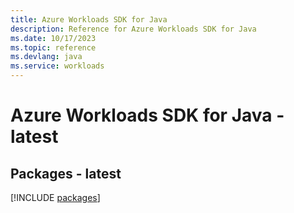 ```yaml
---
title: Azure Workloads SDK for Java
description: Reference for Azure Workloads SDK for Java
ms.date: 10/17/2023
ms.topic: reference
ms.devlang: java
ms.service: workloads
---
```

# Azure Workloads SDK for Java - latest
## Packages - latest
[!INCLUDE [packages](workloads-index.md)]